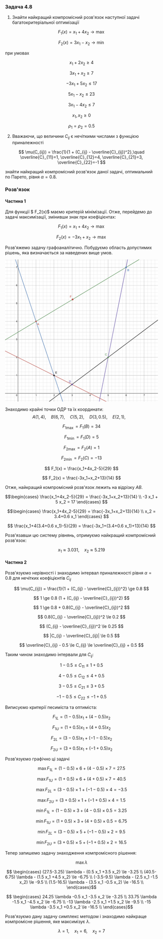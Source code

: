 ### Задача 4.8

1. Знайти найкращий компромісний розв'язок наступної задачі багатокритеріальної оптимізації 

$$ F_1(x) = x_1 + 4 x_2 \rightarrow \max $$

$$ F_2(x) = 3 x_1 - x_2 \rightarrow \min $$

при умовах 

$$ x_1 + 2 x_2 \ge 4 $$

$$ 3 x_1 + x_2 \ge 7 $$

$$ -3 x_1 + 5 x_2 \le 17 $$

$$ 5 x_1 - x_2 \le 23 $$

$$ 3 x_1 - 4 x_2 \le 7 $$

$$ x_1, x_2 \ge 0 $$

$$ \rho_1 = \rho_2 = 0.5 $$

2. Вважаючи, що величини $C_{ij}$ є нечіткими числами з функцією приналежності
   
$$ \mu(C_{ij}) = \frac{1}{1 + (C_{ij} - \overline{C}_{ij})^2},\quad 
\overline{C}_{11}=1, 
\overline{C}_{12}=4, 
\overline{C}_{21}=3, 
\overline{C}_{22}=-1
$$

знайти найкращий компромісний розв'язок даної задачі, оптимальний по Парето, рівня $\alpha=0.8$. 

### Розв'язок

#### Частина 1


Для функції $ F_2(x)$ маємо критерій мінімізації. Отже, перейдемо до задачі максимізації, змінивши знак при коефіцієнтах:

$$ F_1(x) = x_1+4x_2 \rightarrow \max$$

$$ F_2(x) = -3 x_1 + x_2 \rightarrow \max$$

Розв'яжемо задачу графоаналітично. Побудуємо область допустимих рішень, яка визначається за наведених вище умов.

![](Screenshot%202021-12-26%20at%2012.37.20.png)

Знаходимо крайні точки ОДР та їх координати:
$$ A(1, 4), \quad
B(6, 7), \quad
C(5, 2), \quad
D(3, 0.5), \quad
E(2, 1), \quad $$

$$ F_{1 \max} = F_1(B) = 34 $$

$$ F_{1 \min} = F_1(D) = 5 $$

$$ F_{2 \max} = F_2(A) = 1 $$

$$ F_{2 \min} = F_2(C) = -13 $$

$$ F_1(x) = \frac{x_1+4x_2-5}{29} $$

$$ F_2(x) = \frac{-3x_1+x_2+13}{14} $$

Отже, найкращий компромісний розв'язок лежить на відрізку $AB$.

$$\begin{cases}
\frac{x_1+4x_2-5}{29} = \frac{-3x_1+x_2+13}{14} \\
-3 x_1 + 5 x_2 = 17
\end{cases}
$$

$$\begin{cases}
\frac{x_1+4x_2-5}{29} = \frac{-3x_1+x_2+13}{14} \\
x_2 = 3.4+0.6 x_1
\end{cases}
$$

$$ \frac{x_1+4(3.4+0.6 x_1)-5}{29} = \frac{-3x_1+(3.4+0.6 x_1)+13}{14} $$

Розв'язавши цю систему рівнянь, отримуємо найкращий компромісний розв'язок:

$$ x_1 \approx 3.031 , \quad x_2 \approx  5.219  $$

#### Частина 2

Розв'язуємо нерівності і знаходимо інтервал приналежності рівня $\alpha=0.8$ для нечітких коефіцієнтів $C_{ij}$

$$ \mu(C_{ij}) = \frac{1}{1 + (C_{ij} - \overline{C}_{ij})^2} \ge 0.8 $$

$$ 1 \ge 0.8 (1 + (C_{ij} - \overline{C}_{ij})^2) $$

$$ 1 \ge 0.8 + 0.8(C_{ij} - \overline{C}_{ij})^2 $$

$$ 0.8(C_{ij} - \overline{C}_{ij})^2 \le 0.2 $$

$$ (C_{ij} - \overline{C}_{ij})^2 \le 0.25 $$

$$ |C_{ij} - \overline{C}_{ij}| \le 0.5 $$

$$ \overline{C}_{ij} - 0.5 \le C_{ij} \le \overline{C}_{ij} + 0.5 $$

Таким чином знаходимо інтервали для $C_{ij}$:

$$ 1 - 0.5 \le C_{11} \le 1 + 0.5 $$

$$ 4 - 0.5 \le C_{12} \le 4 + 0.5 $$

$$ 3 - 0.5 \le C_{21} \le 3 + 0.5 $$

$$ -1 - 0.5 \le C_{22} \le -1 + 0.5 $$

Виписуємо критерії песиміста та оптиміста:

$$ F_{1L} = (1 - 0.5) x_1 + (4 - 0.5) x_2 $$

$$ F_{1U} = (1 + 0.5) x_1 + (4 + 0.5) x_2 $$

$$ F_{2L} = (3 - 0.5) x_1 + (-1 - 0.5) x_2 $$

$$ F_{2U} = (3 + 0.5) x_1 + (-1 + 0.5) x_2 $$

Розв'язуємо графічно ці задачі

$$\max F_{1L} = (1 - 0.5) \times 6 + (4 - 0.5) \times 7 = 27.5$$

$$\max F_{1U} = (1 + 0.5) \times 6 + (4 + 0.5) \times 7 = 40.5 $$

$$\max F_{2L} = (3 - 0.5) \times 1 + (-1 - 0.5) \times 4 = -3.5 $$

$$\max F_{2U} = (3 + 0.5) \times 1 + (-1 + 0.5) \times 4 = 1.5 $$

$$\min F_{1L} = (1 - 0.5) \times 3 + (4 - 0.5) \times 0.5 = 3.25 $$

$$\min F_{1U} = (1 + 0.5) \times 3 + (4 + 0.5) \times 0.5 = 6.75 $$

$$\min F_{2L} = (3 - 0.5) \times 5 + (-1 - 0.5) \times 2 = 9.5 $$

$$\min F_{2U} = (3 + 0.5) \times 5 + (-1 + 0.5) \times 2 = 16.5 $$

Тепер запишемо задачу знаходження компромісного рішення:

$$ \max \lambda $$

$$ \begin{cases}
(27.5-3.25) \lambda - (0.5 x_1 +3.5 x_2) \le -3.25 \\
(40.5-6.75) \lambda - (1.5 x_1 +4.5 x_2) \le -6.75 \\
(-3.5-9.5) \lambda - (2.5 x_1 -1.5 x_2) \le -9.5 \\
(1.5-16.5) \lambda - (3.5 x_1 -0.5 x_2) \le -16.5 \\
\end{cases}$$

$$ \begin{cases}
24.25 \lambda -0.5 x_1 -3.5 x_2 \le -3.25 \\
33.75 \lambda -1.5 x_1 -4.5 x_2 \le -6.75 \\
-13 \lambda -2.5 x_1 +1.5 x_2 \le -9.5 \\
-15 \lambda -3.5 x_1 +0.5 x_2 \le -16.5 \\
\end{cases}$$

Розв'язуємо дану задачу симплекс методом і знаходимо найкраще компромісне рішення, яке максимізує $\lambda$.

$$ \lambda = 1  ,\quad x_1 = 6   ,\quad x_2 = 7    $$
